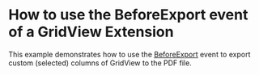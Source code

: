 # How to use the BeforeExport event of a GridView Extension


<p>This example demonstrates how to use the <a href="https://documentation.devexpress.com/AspNet/DevExpress.Web.Mvc.MVCxGridExportSettings.BeforeExport.property"><u>BeforeExport</u></a> event to export custom (selected) columns of GridView to the PDF file.</p>

<br/>


